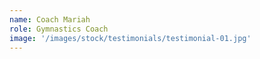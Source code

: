 ```yaml
---
name: Coach Mariah
role: Gymnastics Coach
image: '/images/stock/testimonials/testimonial-01.jpg'
---
```

